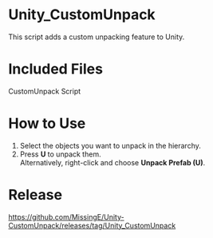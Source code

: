 # Unity_CustomUnpack
This script adds a custom unpacking feature to Unity.

# Included Files
CustomUnpack Script

# How to Use
1. Select the objects you want to unpack in the hierarchy.
2. Press **U** to unpack them.  
   Alternatively, right-click and choose **Unpack Prefab (U)**.

# Release
https://github.com/MissingE/Unity-CustomUnpack/releases/tag/Unity_CustomUnpack
